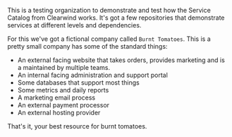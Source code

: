 This is a testing organization to demonstrate and test how the Service Catalog from Clearwind works. It's got a few repositories that demonstrate services at different levels and dependencies.

For this we've got a fictional company called `Burnt Tomatoes`. This is a pretty small company has some of the standard things:
* An external facing website that takes orders, provides marketing and is a maintained by multiple teams.
* An internal facing administration and support portal
* Some databases that support most things
* Some metrics and daily reports
* A marketing email process
* An external payment processor
* An external hosting provider

That's it, your best resource for burnt tomatoes.
